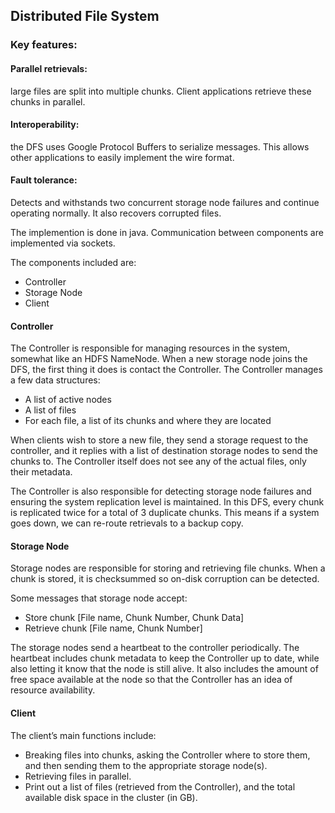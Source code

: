 ## Distributed File System
### Key features:
#### Parallel retrievals:
large files are split into multiple chunks. Client applications retrieve these chunks in parallel.
#### Interoperability: 
the DFS uses Google Protocol Buffers to serialize messages. This allows other applications to easily implement the wire format.
#### Fault tolerance: 
Detects and withstands two concurrent storage node failures and continue operating normally. It also recovers corrupted files.

The implemention is done in java. Communication between components are implemented via sockets.

The components included are:

* Controller
* Storage Node
* Client

#### Controller
The Controller is responsible for managing resources in the system, somewhat like an HDFS NameNode. When a new storage node joins the DFS, the first thing it does is contact the Controller. The Controller manages a few data structures:

* A list of active nodes
* A list of files
* For each file, a list of its chunks and where they are located

When clients wish to store a new file, they send a storage request to the controller, and it replies with a list of destination storage nodes to send the chunks to. The Controller itself does not see any of the actual files, only their metadata.

The Controller is also responsible for detecting storage node failures and ensuring the system replication level is maintained. In this DFS, every chunk is replicated twice for a total of 3 duplicate chunks. This means if a system goes down, we can re-route retrievals to a backup copy.

#### Storage Node
Storage nodes are responsible for storing and retrieving file chunks. When a chunk is stored, it is checksummed so on-disk corruption can be detected.

Some messages that storage node accept:

* Store chunk [File name, Chunk Number, Chunk Data]
* Retrieve chunk [File name, Chunk Number]

The storage nodes send a heartbeat to the controller periodically. The heartbeat includes chunk metadata to keep the Controller up to date, while also letting it know that the node is still alive. It also includes the amount of free space available at the node so that the Controller has an idea of resource availability.

#### Client
The client’s main functions include:

* Breaking files into chunks, asking the Controller where to store them, and then sending them to the appropriate storage node(s). 
* Retrieving files in parallel.
* Print out a list of files (retrieved from the Controller), and the total available disk space in the cluster (in GB).
